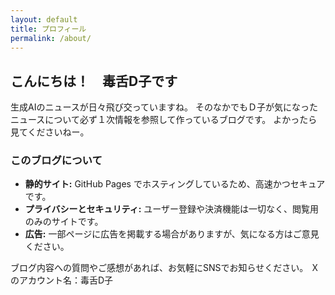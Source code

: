 ```yaml
---
layout: default
title: プロフィール
permalink: /about/
---
```


## こんにちは！　毒舌D子です

生成AIのニュースが日々飛び交っていますね。
そのなかでもＤ子が気になったニュースについて必ず１次情報を参照して作っているブログです。
よかったら見てくださいねー。

### このブログについて

* **静的サイト:** GitHub Pages でホスティングしているため、高速かつセキュアです。
* **プライバシーとセキュリティ:** ユーザー登録や決済機能は一切なく、閲覧用のみのサイトです。
* **広告:** 一部ページに広告を掲載する場合がありますが、気になる方はご意見ください。

ブログ内容への質問やご感想があれば、お気軽にSNSでお知らせください。
Ｘのアカウント名：毒舌D子